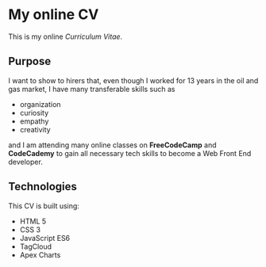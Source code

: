 # My online CV

This is my online *Curriculum Vitae*.

## Purpose

I want to show to hirers that, even though I worked for 13 years in the oil and gas market, I have many transferable skills such as
- organization
- curiosity
- empathy
- creativity

and I am attending many online classes on **FreeCodeCamp** and **CodeCademy** to gain all necessary tech skills to become a Web Front End developer.

## Technologies

This CV is built using:
- HTML 5
- CSS 3
- JavaScript ES6
- TagCloud
- Apex Charts

